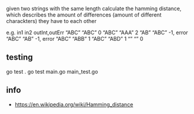 given two strings with the same length calculate the hamming distance, which describes the amount of differences (amount of different charackters) they have to each other

e.g.
in1 in2 outInt,outErr
“ABC” “ABC” 0
“ABC” “AAA” 2
“AB” “ABC” -1, error
“ABC” “AB” -1, error
“ABC” “ABB” 1
“ABC” “ABD” 1
“” “” 0

## testing
go test .
go test main.go main_test.go

## info
- https://en.wikipedia.org/wiki/Hamming_distance
